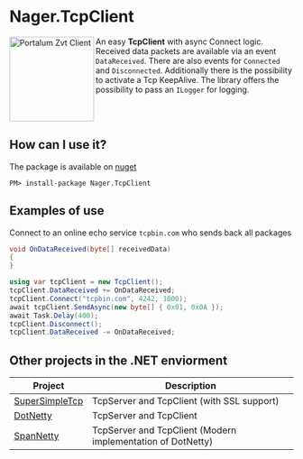 # Nager.TcpClient

<img src="https://raw.githubusercontent.com/nager/Nager.TcpClient/main/doc/icon.png" width="150" title="Portalum Zvt Client" alt="Portalum Zvt Client" align="left">

An easy **TcpClient** with async Connect logic. Received data packets are available via an event `DataReceived`. There are also events for `Connected` and `Disconnected`. Additionally there is the possibility to activate a Tcp KeepAlive. The library offers the possibility to pass an `ILogger` for logging.

<br>
<br>

## How can I use it?

The package is available on [nuget](https://www.nuget.org/packages/Nager.TcpClient)
```
PM> install-package Nager.TcpClient
```

## Examples of use

Connect to an online echo service `tcpbin.com` who sends back all packages
```cs
void OnDataReceived(byte[] receivedData)
{
}

using var tcpClient = new TcpClient();
tcpClient.DataReceived += OnDataReceived;
tcpClient.Connect("tcpbin.com", 4242, 1000);
await tcpClient.SendAsync(new byte[] { 0x01, 0x0A });
await Task.Delay(400);
tcpClient.Disconnect();
tcpClient.DataReceived -= OnDataReceived;
```

## Other projects in the .NET enviorment

| Project | Description |
| ------------- | ------------- |
| [SuperSimpleTcp](https://github.com/jchristn/SuperSimpleTcp) | TcpServer and TcpClient (with SSL support) |
| [DotNetty](https://github.com/Azure/DotNetty) | TcpServer and TcpClient |
| [SpanNetty](https://github.com/cuteant/SpanNetty) | TcpServer and TcpClient (Modern implementation of DotNetty) |
